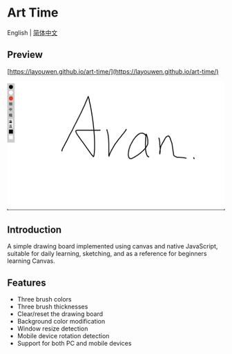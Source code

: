 # Art Time

English | [简体中文](./README.zh-CN.md)

## Preview

[https://layouwen.github.io/art-time/](https://layouwen.github.io/art-time/)

![art-time](./images/art_time.jpeg)

## Introduction

A simple drawing board implemented using canvas and native JavaScript, suitable for daily learning, sketching, and as a reference for beginners learning Canvas.

## Features

- Three brush colors
- Three brush thicknesses
- Clear/reset the drawing board
- Background color modification
- Window resize detection
- Mobile device rotation detection
- Support for both PC and mobile devices